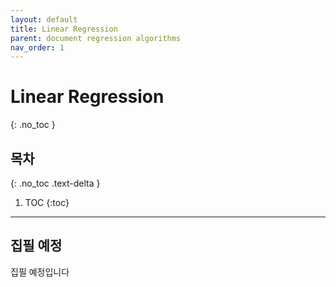 ```yaml
---
layout: default
title: Linear Regression
parent: document regression algorithms
nav_order: 1
---
```


# Linear Regression
{: .no_toc }

## 목차
{: .no_toc .text-delta }

1. TOC
{:toc}

---

## 집필 예정

집필 예정입니다
